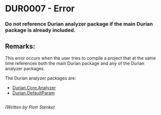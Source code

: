 # DUR0007 - Error
### Do not reference Durian analyzer package if the main Durian package is already included.

## Remarks:

This error occurs when the user tries to compile a project that at the same time references both the main Durian package and any of the Durian analyzer packages.

The Durian analyzer packages are:

 - [Durian.Core.Analyzer](../../src/Durian.Core.Analyzer/README.md)
 - [Durian.DefaultParam](../../src/Durian.DefaultParam/README.md)

##

*\(Written by Piotr Stenke\)*